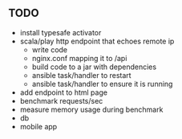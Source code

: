 TODO
----
* install typesafe activator
* scala/play http endpoint that echoes remote ip
  * write code
  * nginx.conf mapping it to /api
  * build code to a jar with dependencies
  * ansible task/handler to restart
  * ansible task/handler to ensure it is running
* add endpoint to html page
* benchmark requests/sec
* measure memory usage during benchmark
* db
* mobile app

